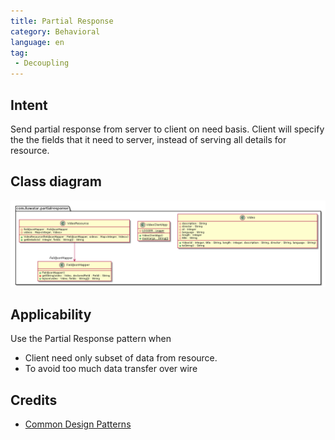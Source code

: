 ```yaml
---
title: Partial Response
category: Behavioral
language: en
tag:
 - Decoupling
---
```


## Intent
Send partial response from server to client on need basis. Client will specify the the fields
that it need to server, instead of serving all details for resource. 

## Class diagram
![alt text](./etc/partial-response.urm.png "partial-response")

## Applicability
Use the Partial Response pattern when

* Client need only subset of data from resource.
* To avoid too much data transfer over wire

## Credits

* [Common Design Patterns](https://cloud.google.com/apis/design/design_patterns)
